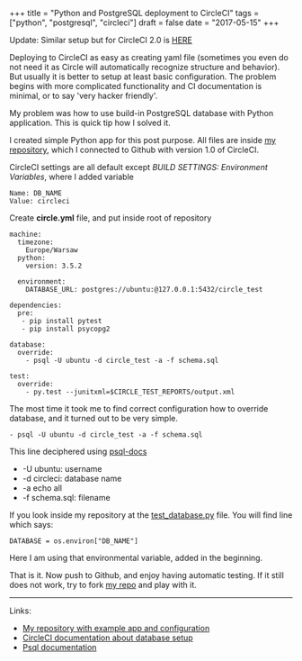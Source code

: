 +++
title = "Python and PostgreSQL deployment to CircleCI"
tags = ["python", "postgresql", "circleci"]
draft = false
date = "2017-05-15"
+++

Update: Similar setup but for CircleCI 2.0 is [HERE][my-circleci-repo-2]

Deploying to CircleCI as easy as creating yaml file (sometimes you even do not need it as Circle will automatically recognize structure and behavior). But usually it is better to setup at least basic configuration. The problem begins with more complicated functionality and CI documentation is minimal, or to say 'very hacker friendly'.

My problem was how to use build-in PostgreSQL database with Python application. This is quick tip how I solved it.
<!--more-->

I created simple Python app for this post purpose. All files are inside [my repository][my-circleci-repo], which I connected to Github with version 1.0 of CircleCI.

CircleCI settings are all default except *BUILD SETTINGS: Environment Variables*, where I added variable

    Name: DB_NAME
    Value: circleci

Create **circle.yml** file, and put inside root of repository


    machine:
      timezone:
        Europe/Warsaw
      python:
        version: 3.5.2

      environment:
        DATABASE_URL: postgres://ubuntu:@127.0.0.1:5432/circle_test

    dependencies:
      pre:
       - pip install pytest
       - pip install psycopg2

    database:
      override:
        - psql -U ubuntu -d circle_test -a -f schema.sql

    test:
      override:
        - py.test --junitxml=$CIRCLE_TEST_REPORTS/output.xml

The most time it took me to find correct configuration how to override database, and it turned out to be very simple.


    - psql -U ubuntu -d circle_test -a -f schema.sql

This line deciphered using [psql-docs]

* -U ubuntu: username
* -d circleci: database name
* -a echo all
* -f schema.sql: filename

If you look inside my repository at the [test_database.py][] file. You will find line which says:

    DATABASE = os.environ["DB_NAME"]

Here I am using that environmental variable, added in the beginning.

That is it. Now push to Github, and enjoy having automatic testing. If it still does not work, try to fork [my repo][my-circleci-repo] and play with it.

---

Links:

* [My repository with example app and configuration][my-circleci-repo]
* [CircleCI documentation about database setup][circleci-db-docs]
* [Psql documentation][psql-docs]


[my-circleci-repo]: https://github.com/pbedn/circleci-1.0-pytest-postgresql
[my-circleci-repo-2]: https://github.com/pbedn/circleci-2.0-pytest-postgresql
[circleci-db-docs]: https://circleci.com/docs/1.0/manually/#databases
[psql-docs]: https://www.postgresql.org/docs/9.5/static/app-psql.html
[test_database.py]: https://github.com/pbedn/circleci-1.0-pytest-postgresql/blob/master/tests/test_database.py